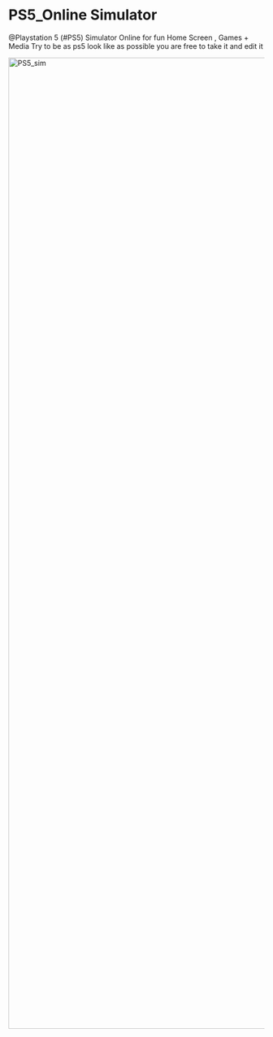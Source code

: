 # PS5_Online Simulator 
@Playstation 5 (#PS5) Simulator Online for fun Home Screen , Games + Media Try to be as ps5 look like as possible 
you are free to take it and edit it 

<img width="1909" alt="PS5_sim" src="https://user-images.githubusercontent.com/65956317/167122033-02598fd7-de2c-4796-855e-9d6cc9ef1461.png">

